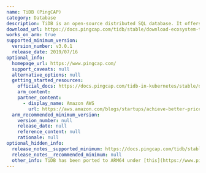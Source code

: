```yaml
---
name: TiDB (PingCAP)
category: Database
description: TiDB is an open-source distributed SQL database. It offers high availability, horizontal scalability, MySQL compatibility, ACID transactions and real-time analytics.
download_url: https://docs.pingcap.com/tidb/stable/download-ecosystem-tools
works_on_arm: true
supported_minimum_version:
  version_number: v3.0.1
  release_date: 2019/07/16
optional_info:
  homepage_url: https://www.pingcap.com/
  support_caveats: null
  alternative_options: null
  getting_started_resources:
    official_docs: https://docs.pingcap.com/tidb-in-kubernetes/stable/deploy-cluster-on-arm64
    arm_content:
    partner_content:
      - display_name: Amazon AWS
        url: https://aws.amazon.com/blogs/startups/achieve-better-price-to-performance-for-tidb-graviton2-processors/
  arm_recommended_minimum_version:
    version_number: null
    release_date: null
    reference_content: null
    rationale: null
optional_hidden_info:
  release_notes__supported_minimum: https://docs.pingcap.com/tidb/stable/release-3.0.1
  release_notes__recommended_minimum: null
  other_info: TiDB has been ported to ARM64 under [this](https://www.pingcap.com/blog/porting-tidb-to-arm64-for-greater-flexibility/) blog.
---
```

